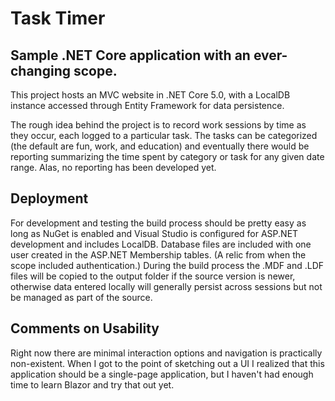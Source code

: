 # Task Timer
## Sample .NET Core application with an ever-changing scope.

This project hosts an MVC website in .NET Core 5.0, with a LocalDB instance accessed through Entity Framework for data persistence. 

The rough idea behind the project is to record work sessions by time as they occur, each logged to a particular task.  The tasks can be categorized (the default are fun, work, and education) and eventually there would be reporting summarizing the time spent by category or task for any given date range.  Alas, no reporting has been developed yet. 

## Deployment 

For development and testing the build process should be pretty easy as long as NuGet is enabled and Visual Studio is configured for ASP.NET development and includes LocalDB.
Database files are included with one user created in the ASP.NET Membership tables.  (A relic from when the scope included authentication.)  During the build process the .MDF and .LDF files will be copied to the output folder if the source version is newer, otherwise data entered locally will generally persist across sessions but not be managed as part of the source.  

## Comments on Usability

Right now there are minimal interaction options and navigation is practically non-existent.  When I got to the point of sketching out a UI I realized that this application should be a single-page application, but I haven't had enough time to learn Blazor and try that out yet.  
